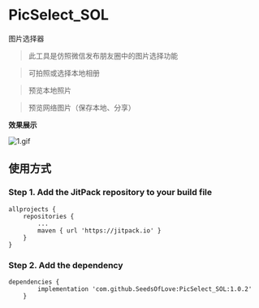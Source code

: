 # PicSelect_SOL
图片选择器

>此工具是仿照微信发布朋友圈中的图片选择功能

> 可拍照或选择本地相册

> 预览本地照片

> 预览网络图片（保存本地、分享）


**效果展示**

![1.gif](./img/1.gif)


## 使用方式
### Step 1. Add the JitPack repository to your build file
```
allprojects {
    repositories {
        ...
        maven { url 'https://jitpack.io' }
    }
}
```
### Step 2. Add the dependency
```
dependencies {
        implementation 'com.github.SeedsOfLove:PicSelect_SOL:1.0.2'
	}
```
